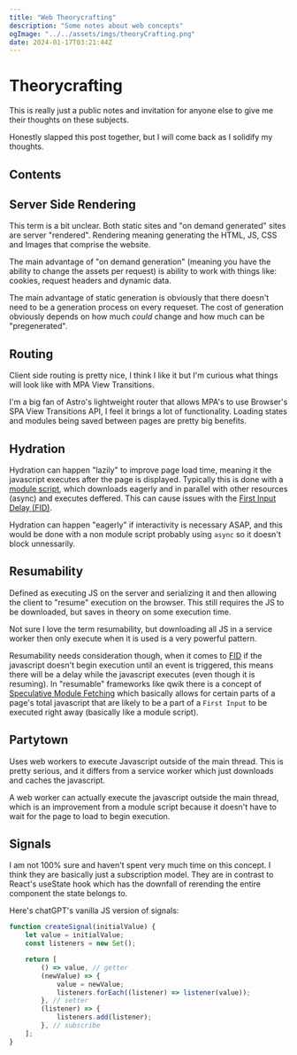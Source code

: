 ```yaml
---
title: "Web Theorycrafting"
description: "Some notes about web concepts"
ogImage: "../../assets/imgs/theoryCrafting.png"
date: 2024-01-17T03:21:44Z
---
```


# Theorycrafting

This is really just a public notes and invitation for anyone else to give me their thoughts on these subjects.

Honestly slapped this post together, but I will come back as I solidify my thoughts.

## Contents

## Server Side Rendering

This term is a bit unclear. Both static sites and "on demand generated" sites are server "rendered". Rendering meaning generating the HTML, JS, CSS and Images that comprise the website.

The main advantage of "on demand generation" (meaning you have the ability to change the assets per request) is ability to work with things like: cookies, request headers and dynamic data.

The main advantage of static generation is obviously that there doesn't need to be a generation process on every requeset. The cost of generation obviously depends on how much _could_ change and how much can be "pregenerated".

## Routing

Client side routing is pretty nice, I think I like it but I'm curious what things will look like with MPA View Transitions.

I'm a big fan of Astro's lightweight router that allows MPA's to use Browser's SPA View Transitions API, I feel it brings a lot of functionality. Loading states and modules being saved between pages are pretty big benefits.

## Hydration

Hydration can happen "lazily" to improve page load time, meaning it the javascript executes after the page is displayed. Typically this is done with a [module script](https://developer.mozilla.org/en-US/docs/Web/JavaScript/Guide/Modules), which downloads eagerly and in parallel with other resources (async) and executes deffered. This can cause issues with the [First Input Delay (FID)](https://web.dev/articles/fid).

Hydration can happen "eagerly" if interactivity is necessary ASAP, and this would be done with a non module script probably using `async` so it doesn't block unnessarily.

## Resumability

Defined as executing JS on the server and serializing it and then allowing the client to "resume" execution on the browser. This still requires the JS to be downloaded, but saves in theory on some execution time.

Not sure I love the term resumability, but downloading all JS in a service worker then only execute when it is used is a very powerful pattern.

Resumability needs consideration though, when it comes to [FID](https://web.dev/articles/fid) if the javascript doesn't begin execution until an event is triggered, this means there will be a delay while the javascript executes (even though it is resuming). In "resumable" frameworks like qwik there is a concept of [Speculative Module Fetching](https://www.builder.io/blog/speculative-module-fetching) which basically allows for certain parts of a page's total javascript that are likely to be a part of a `First Input` to be executed right away (basically like a module script).

## Partytown

Uses web workers to execute Javascript outside of the main thread. This is pretty serious, and it differs from a service worker which just downloads and caches the javascript.

A web worker can actually execute the javascript outside the main thread, which is an improvement from a module script because it doesn't have to wait for the page to load to begin execution.

## Signals

I am not 100% sure and haven't spent very much time on this concept. I think they are basically just a subscription model. They are in contrast to React's useState hook which has the downfall of rerending the entire component the state belongs to.

Here's chatGPT's vanilla JS version of signals:

```js
function createSignal(initialValue) {
	let value = initialValue;
	const listeners = new Set();

	return [
		() => value, // getter
		(newValue) => {
			value = newValue;
			listeners.forEach((listener) => listener(value));
		}, // setter
		(listener) => {
			listeners.add(listener);
		}, // subscribe
	];
}
```
